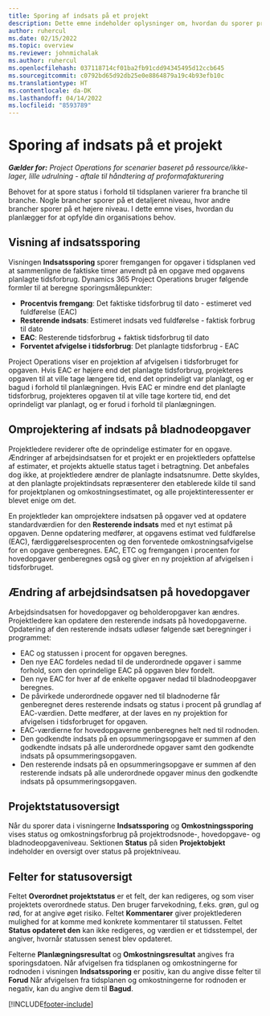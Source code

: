 ```yaml
---
title: Sporing af indsats på et projekt
description: Dette emne indeholder oplysninger om, hvordan du sporer projektindsats og arbejdets fremgang.
author: ruhercul
ms.date: 02/15/2022
ms.topic: overview
ms.reviewer: johnmichalak
ms.author: ruhercul
ms.openlocfilehash: 037118714cf01ba2fb91cdd94345495d12ccb645
ms.sourcegitcommit: c0792bd65d92db25e0e8864879a19c4b93efb10c
ms.translationtype: HT
ms.contentlocale: da-DK
ms.lasthandoff: 04/14/2022
ms.locfileid: "8593789"
---
```

# <a name="project-effort-tracking"></a>Sporing af indsats på et projekt

_**Gælder for:** Project Operations for scenarier baseret på ressource/ikke-lager, lille udrulning - aftale til håndtering af proformafakturering_

Behovet for at spore status i forhold til tidsplanen varierer fra branche til branche. Nogle brancher sporer på et detaljeret niveau, hvor andre brancher sporer på et højere niveau. I dette emne vises, hvordan du planlægger for at opfylde din organisations behov.

## <a name="effort-tracking-view"></a>Visning af indsatssporing

Visningen **Indsatssporing** sporer fremgangen for opgaver i tidsplanen ved at sammenligne de faktiske timer anvendt på en opgave med opgavens planlagte tidsforbrug. Dynamics 365 Project Operations bruger følgende formler til at beregne sporingsmålepunkter:

- **Procentvis fremgang**: Det faktiske tidsforbrug til dato - estimeret ved fuldførelse (EAC) 
- **Resterende indsats**: Estimeret indsats ved fuldførelse - faktisk forbrug til dato 
- **EAC**: Resterende tidsforbrug + faktisk tidsforbrug til dato 
- **Forventet afvigelse i tidsforbrug**: Det planlagte tidsforbrug - EAC

Project Operations viser en projektion af afvigelsen i tidsforbruget for opgaven. Hvis EAC er højere end det planlagte tidsforbrug, projekteres opgaven til at ville tage længere tid, end det oprindeligt var planlagt, og er bagud i forhold til planlægningen. Hvis EAC er mindre end det planlagte tidsforbrug, projekteres opgaven til at ville tage kortere tid, end det oprindeligt var planlagt, og er forud i forhold til planlægningen.

## <a name="reprojecting-effort-on-leaf-node-tasks"></a>Omprojektering af indsats på bladnodeopgaver

Projektledere reviderer ofte de oprindelige estimater for en opgave. Ændringer af arbejdsindsatsen for et projekt er en projektleders opfattelse af estimater, et projekts aktuelle status taget i betragtning. Det anbefales dog ikke, at projektledere ændrer de planlagte indsatsnumre. Dette skyldes, at den planlagte projektindsats repræsenterer den etablerede kilde til sand for projektplanen og omkostningsestimatet, og alle projektinteressenter er blevet enige om det.

En projektleder kan omprojektere indsatsen på opgaver ved at opdatere standardværdien for den **Resterende indsats** med et nyt estimat på opgaven. Denne opdatering medfører, at opgavens estimat ved fuldførelse (EAC), færdiggørelsesprocenten og den forventede omkostningsafvigelse for en opgave genberegnes. EAC, ETC og fremgangen i procenten for hovedopgaver genberegnes også og giver en ny projektion af afvigelsen i tidsforbruget.

## <a name="reprojection-of-effort-on-summary-tasks"></a>Ændring af arbejdsindsatsen på hovedopgaver

Arbejdsindsatsen for hovedopgaver og beholderopgaver kan ændres. Projektledere kan opdatere den resterende indsats på hovedopgaverne. Opdatering af den resterende indsats udløser følgende sæt beregninger i programmet:

- EAC og statussen i procent for opgaven beregnes.
- Den nye EAC fordeles nedad til de underordnede opgaver i samme forhold, som den oprindelige EAC på opgaven blev fordelt.
- Den nye EAC for hver af de enkelte opgaver nedad til bladnodeopgaver beregnes. 
- De påvirkede underordnede opgaver ned til bladnoderne får genberegnet deres resterende indsats og status i procent på grundlag af EAC-værdien. Dette medfører, at der laves en ny projektion for afvigelsen i tidsforbruget for opgaven. 
- EAC-værdierne for hovedopgaverne genberegnes helt ned til rodnoden.
- Den godkendte indsats på en opsummeringsopgave er summen af den godkendte indsats på alle underordnede opgaver samt den godkendte indsats på opsummeringsopgaven.
- Den resterende indsats på en opsummeringsopgave er summen af den resterende indsats på alle underordnede opgaver minus den godkendte indsats på opsummeringsopgaven.

## <a name="project-status-summary"></a>Projektstatusoversigt

Når du sporer data i visningerne **Indsatssporing** og **Omkostningssporing** vises status og omkostningsforbrug på projektrodsnode-, hovedopgave- og bladnodeopgaveniveau. Sektionen **Status** på siden **Projektobjekt** indeholder en oversigt over status på projektniveau.

## <a name="status-summary-fields"></a>Felter for statusoversigt

Feltet **Overordnet projektstatus** er et felt, der kan redigeres, og som viser projektets overordnede status. Den bruger farvekodning, f.eks. grøn, gul og rød, for at angive øget risiko. Feltet **Kommentarer** giver projektlederen mulighed for at komme med konkrete kommentarer til statussen. Feltet **Status opdateret den** kan ikke redigeres, og værdien er et tidsstempel, der angiver, hvornår statussen senest blev opdateret.

Felterne **Planlægningsresultat** og **Omkostningsresultat** angives fra sporingsdatoen. Når afvigelsen fra tidsplanen og omkostningerne for rodnoden i visningen **Indsatssporing** er positiv, kan du angive disse felter til **Forud** Når afvigelsen fra tidsplanen og omkostningerne for rodnoden er negativ, kan du angive dem til **Bagud**.


[!INCLUDE[footer-include](../includes/footer-banner.md)]
